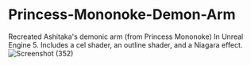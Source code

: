 # Princess-Mononoke-Demon-Arm
Recreated Ashitaka's demonic arm (from Princess Mononoke) In Unreal Engine 5. Includes a cel shader, an outline shader, and a Niagara effect.
![Screenshot (352)](https://github.com/alicepm800/Princess-Mononoke-Demon-Arm/assets/80863335/a7aa27d1-b565-4f0e-afa4-de2bc6774fd9)
